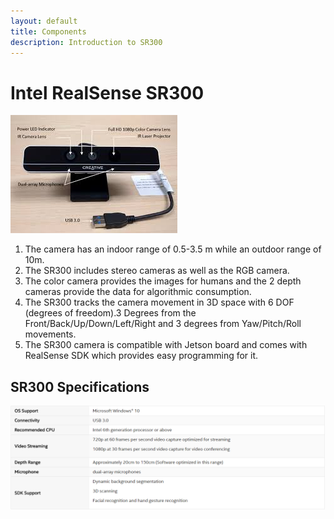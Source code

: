 ```yaml
---
layout: default
title: Components
description: Introduction to SR300
---
```


# Intel RealSense SR300

![sr300](sr300.jpg)

1. The camera has an indoor range of 0.5-3.5 m while an outdoor range of 10m.
2. The SR300 includes stereo cameras as well as the RGB camera.
3. The color camera provides the images for humans and the 2 depth cameras provide the data for    algorithmic consumption.
4. The SR300 tracks the camera movement in 3D space with 6 DOF (degrees of freedom).3 Degrees from the Front/Back/Up/Down/Left/Right and 3 degrees from Yaw/Pitch/Roll movements.
5. The SR300 camera is compatible with Jetson board and comes with RealSense SDK which provides easy programming for it.

## SR300 Specifications
[![SR300](SR300_specs.png)](https://click.intel.com/intelrealsense-developer-kit-featuring-sr300.html)
